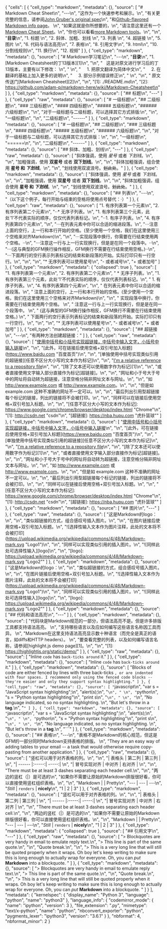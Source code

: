 {
 "cells": [
  {
   "cell_type": "markdown",
   "metadata": {},
   "source": [
    "# Markdown Cheat Sheet\n",
    "---\n",
    "这作为一个快速参考和展示。\n",
    "有关更完整的信息，请参阅[John Gruber's original spec](https://daringfireball.net/projects/markdown/)\n",
    "和[Github-flavored Markdown info page](https://help.github.com/categories/writing-on-github/)。  \n",
    "如果这就是你所想要的，\n",
    "请注意这里还有一个[Markdown Cheat Sheet](https://github.com/adam-p/markdown-here/wiki/Markdown-Here-Cheatsheet)。\n",
    "你也可以看看[more Markdown tools](https://github.com/adam-p/markdown-here/wiki/Other-Markdown-Tools)。\n",
    "\n",
    "**目录**\n",
    "1. 标题  \n",
    "2. 斜体、加粗、划线  \n",
    "3. 列表  \n",
    "4. 超链接  \n",
    "5. 图片  \n",
    "6. 代码与语法高亮\n",
    "7. 表格\n",
    "8. 引用文字\n",
    "9. html\n",
    "10. 分割线规则\n",
    "11. 换行\n",
    "12. 视频"
   ]
  },
  {
   "cell_type": "markdown",
   "metadata": {},
   "source": [
    "# Markdown学习笔记\n",
    "---\n",
    "**目录**\n",
    "1. [Markdown Cheatsheet的丁13版本][1]\n",
    "\n",
    "   这是对原文进行学习后的丁13版本，主要有以下修改：  \n",
    "   \n",
    "     1. 把原文翻译为简体中文\n",
    "     2. 在翻译的基础上加入更多的说明\n",
    "     3. 部分示例错误修正\n",
    "     \n",
    "\n",
    "  原文传送门[Markdown Cheatsheet][2]\n",
    "\n",
    "[1]: ./README.md\n",
    "[2]: https://github.com/adam-p/markdown-here/wiki/Markdown-Cheatsheet\n"
   ]
  },
  {
   "cell_type": "markdown",
   "metadata": {},
   "source": [
    "## 标题\n",
    "---"
   ]
  },
  {
   "cell_type": "raw",
   "metadata": {},
   "source": [
    "# 一级标题\n",
    "## 二级标题\n",
    "### 三级标题\n",
    "#### 四级标题\n",
    "##### 五级标题\n",
    "###### 六级标题\n",
    "\n",
    "对于一级标题与二级标题，可以选择其它方式排版:\n",
    "\n",
    "一级标题\n",
    "\n",
    "二级标题\n",
    "------"
   ]
  },
  {
   "cell_type": "markdown",
   "metadata": {},
   "source": [
    "# 一级标题\n",
    "## 二级标题\n",
    "### 三级标题\n",
    "#### 四级标题\n",
    "##### 五级标题\n",
    "###### 六级标题\n",
    "\n",
    "对于一级标题与二级标题，可以选择其它方式排版：\n",
    "\n",
    "一级标题\n",
    "======\n",
    "\n",
    "二级标题\n",
    "------"
   ]
  },
  {
   "cell_type": "markdown",
   "metadata": {},
   "source": [
    "## 斜体、加粗、划线\n",
    "---"
   ]
  },
  {
   "cell_type": "raw",
   "metadata": {},
   "source": [
    "斜体强调，使用 *星号* 或者 _下划线_。\n",
    "\n",
    "加粗强调，使用 **双星号** 或者 __双下划线__。\n",
    "\n",
    "斜体加粗强调，组合使用 **星号 和 _下划线_**。\n",
    "\n",
    "划线使用双波浪号。~~划此处~~。"
   ]
  },
  {
   "cell_type": "markdown",
   "metadata": {},
   "source": [
    "斜体强调，使用 *星号* 或者 _下划线_。\n",
    "\n",
    "加粗强调，使用 **双星号** 或者 __双下划线__。\n",
    "\n",
    "斜体加粗强调，组合使用 **星号 和 _下划线_**。\n",
    "\n",
    "划线使用双波浪号。~~划此处~~。"
   ]
  },
  {
   "cell_type": "markdown",
   "metadata": {},
   "source": [
    "## 列表\n",
    "---\n",
    "（以下这个例子，每行开始与结束的空格将使用点号替代：·）"
   ]
  },
  {
   "cell_type": "raw",
   "metadata": {},
   "source": [
    "1. 有序列表第一个元素\n",
    "2. 有序列表第二个元素\n",
    "⋅⋅* 无序子列表。\n",
    "1. 有序列表第三个元素，此处'1'不代表实际的顺序，仅仅代表列表标记。\n",
    "⋅⋅1. 有序子列表。\n",
    "4. 有序列表第四个元素\n",
    "\n",
    "⋅⋅⋅在列表元素中你可以合适的缩进段落。\n",
    "⋅⋅⋅注意上面的空行，上一行和本行开始的空格。(至少使用一个空格，我们在这里使用三个空格来对齐Markdown)\n",
    "\n",
    "⋅⋅⋅实现段落中换行，你需要在行结束使用两个空格。⋅⋅\n",
    "⋅⋅⋅注意这一行与上一行实现换行，但是是在同一个段落中。⋅⋅\n",
    "⋅⋅⋅(这与典型的GFM换行操作相反，GFM换行不需要在行结束使用空格。)⋅⋅\n",
    "⋅⋅⋅下面两行的空行表示列表标记的结束和新段落的开始。实际打印只有一行空行。\n",
    "\n",
    "\n",
    "* 无序列表可以使用星号\n",
    "- 或者减号\n",
    "+ 或者加号"
   ]
  },
  {
   "cell_type": "markdown",
   "metadata": {
    "collapsed": true
   },
   "source": [
    "1. 有序列表第一个元素\n",
    "2. 有序列表第二个元素\n",
    "  * 无序子列表。\n",
    "1. 有序列表第三个元素，此处'1'不代表实际的顺序，仅仅代表列表标记。\n",
    "  1. 有序子列表。\n",
    "4. 有序列表第四个元素\n",
    "\n",
    "   在列表元素中你可以合适的缩进段落。\n",
    "   注意上面的空行，上一行和本行开始的空格。(至少使用一个空格，我们在这里使用三个空格来对齐Markdown)\n",
    "\n",
    "   实现段落中换行，你需要在行结束使用两个空格。  \n",
    "   注意这一行与上一行实现换行，但是是在同一个段落中。  \n",
    "   (这与典型的GFM换行操作相反，GFM换行不需要在行结束使用空格。)  \n",
    "   下面两行的空行表示列表标记的结束和新段落的开始。实际打印只有一行空行。\n",
    "\n",
    "\n",
    "* 无序列表可以使用星号\n",
    "- 或者减号\n",
    "+ 或者加号"
   ]
  },
  {
   "cell_type": "markdown",
   "metadata": {},
   "source": [
    "## 超链接\n",
    "---\n",
    "有两种方法创建超链接："
   ]
  },
  {
   "cell_type": "raw",
   "metadata": {},
   "source": [
    "[使用中括号和小括号实现超链接，中括号中输入文字，小括号中输入链接](https://www.baidu.com)\n",
    "\n",
    "[此外，可在链接后使用空格+双引号加入标题](https://www.baidu.com \"百度首页\")\n",
    "\n",
    "[单独使用中括号实现类似引用的超链接][任意不区分大小写的文本作为标记]\n",
    "\n",
    "[I'm a relative reference to a repository file](../blob/master/LICENSE)\n",
    "\n",
    "[除了文本还可以使用数字作为标记][1]\n",
    "\n",
    "或者直接使用文字输入部分直接作为标记[超链接]。\n",
    "\n",
    "网址和小于号大于号中的网址将自动转为超链接，注意空格分隔非网址文本与网址。\n",
    "\n",
    "如 http://www.example.com 或 <http://www.example.com>。\n",
    "\n",
    "但是如 example.com 这种不准确的网址不一定可以。\n",
    "\n",
    "最后列出引用型超链接每个标记的链接，列出的链接将不会被打印。\n",
    "\n",
    "同样可以在链接后使用空格+双引号加入标题。\n",
    "\n",
    "[任意不区分大小写的文本作为标记]: https://www.google.com/chrome/browser/desktop/index.html \"Chrome\"\n",
    "[1]: http://csdn.net \"csdn\"\n",
    "[超链接]: https://nba.hupu.com \"虎扑篮球\""
   ]
  },
  {
   "cell_type": "markdown",
   "metadata": {},
   "source": [
    "[使用中括号和小括号实现超链接，中括号中输入文字，小括号中输入链接](https://www.baidu.com)\n",
    "\n",
    "[此外，可在链接后使用空格+双引号加入标题](https://www.baidu.com \"百度首页\")\n",
    "\n",
    "[单独使用中括号实现类似引用的超链接][任意不区分大小写的文本作为标记]\n",
    "\n",
    "[I'm a relative reference to a repository file](../blob/master/LICENSE)\n",
    "\n",
    "[除了文本还可以使用数字作为标记][1]\n",
    "\n",
    "或者直接使用文字输入部分直接作为标记[超链接]。\n",
    "\n",
    "网址和小于号大于号中的网址将自动转为超链接，注意空格分隔非网址文本与网址。\n",
    "\n",
    "如 http://www.example.com 或 <http://www.example.com>。\n",
    "\n",
    "但是如 example.com 这种不准确的网址不一定可以。\n",
    "\n",
    "最后列出引用型超链接每个标记的链接，列出的链接将不会被打印。\n",
    "\n",
    "同样可以在链接后使用空格+双引号加入标题。\n",
    "\n",
    "[任意不区分大小写的文本作为标记]: https://www.google.com/chrome/browser/desktop/index.html \"Chrome\"\n",
    "[1]: http://csdn.net \"csdn\"\n",
    "[超链接]: https://nba.hupu.com \"虎扑篮球\""
   ]
  },
  {
   "cell_type": "markdown",
   "metadata": {},
   "source": [
    "## 图片\n",
    "---"
   ]
  },
  {
   "cell_type": "raw",
   "metadata": {},
   "source": [
    "这是Markdown的logo：\n",
    "\n",
    "类似超链接的方式，组合感叹号插入图片。\n",
    "\n",
    "在图片链接后使用空格+双引号加入标题。\n",
    "![选择性输入文本作为图片注释，此处的文本将不会被打印](https://upload.wikimedia.org/wikipedia/commons/4/48/Markdown-mark.svg \"Logo1\")\n",
    "\n",
    "同样可以实现类似引用的插入图片。\n",
    "![同样此处可选择性输入][logo]\n",
    "\n",
    "[logo]: https://upload.wikimedia.org/wikipedia/commons/4/48/Markdown-mark.svg \"Logo2\""
   ]
  },
  {
   "cell_type": "markdown",
   "metadata": {},
   "source": [
    "这是Markdown的logo：\n",
    "\n",
    "类似超链接的方式，组合感叹号插入图片。\n",
    "\n",
    "在图片链接后使用空格+双引号加入标题。\n",
    "![选择性输入文本作为图片注释，此处的文本将不会被打印](https://upload.wikimedia.org/wikipedia/commons/4/48/Markdown-mark.svg \"Logo1\")\n",
    "\n",
    "同样可以实现类似引用的插入图片。\n",
    "![同样此处可选择性输入][logo]\n",
    "\n",
    "[logo]: https://upload.wikimedia.org/wikipedia/commons/4/48/Markdown-mark.svg \"Logo2\""
   ]
  },
  {
   "cell_type": "markdown",
   "metadata": {},
   "source": [
    "## 代码和语法高亮\n",
    "---"
   ]
  },
  {
   "cell_type": "markdown",
   "metadata": {},
   "source": [
    "代码块是Markdown规范的一部分，但语法高亮不是。但是许多排版工具都支持语法高亮。  \n",
    "支持哪些语言以及应如何编写这些语言名称因工具而异。  \n",
    "Markdown在这里支持语法高亮显示数十种语言（而完全是真正的语言，如diffs和HTTP headers）。  \n",
    "要查看完整的列表，以及如何编写语言名称，请参阅[highlight.js demo page][1]。\n",
    "\n",
    "[1]: https://highlightjs.org/static/demo/"
   ]
  },
  {
   "cell_type": "raw",
   "metadata": {},
   "source": [
    "Inline `code` has `back-ticks around` it."
   ]
  },
  {
   "cell_type": "markdown",
   "metadata": {},
   "source": [
    "Inline `code` has `back-ticks around` it."
   ]
  },
  {
   "cell_type": "markdown",
   "metadata": {},
   "source": [
    "Blocks of code are either fenced by lines with three back-ticks ```, or are indented with four spaces. I recommend only using the fenced code blocks -- they're easier and only they support syntax highlighting."
   ]
  },
  {
   "cell_type": "raw",
   "metadata": {},
   "source": [
    "```javascript\n",
    "var s = \"JavaScript syntax highlighting\";\n",
    "alert(s);\n",
    "```\n",
    " \n",
    "```python\n",
    "s = \"Python syntax highlighting\"\n",
    "print s\n",
    "```\n",
    " \n",
    "```\n",
    "No language indicated, so no syntax highlighting. \n",
    "But let's throw in a <b>tag</b>.\n",
    "```"
   ]
  },
  {
   "cell_type": "markdown",
   "metadata": {},
   "source": [
    "```javascript\n",
    "var s = \"JavaScript syntax highlighting\";\n",
    "alert(s);\n",
    "```\n",
    " \n",
    "```python\n",
    "s = \"Python syntax highlighting\"\n",
    "print s\n",
    "```\n",
    " \n",
    "```\n",
    "No language indicated, so no syntax highlighting. \n",
    "But let's throw in a <b>tag</b>.\n",
    "```"
   ]
  },
  {
   "cell_type": "markdown",
   "metadata": {},
   "source": [
    "## 表格\n",
    "---\n",
    "表格不是Markdown的核心规范，但这是GFM的一部分同时Markdown支持表格的排版。  \n",
    "They are an easy way of adding tables to your email -- a task that would otherwise require copy-pasting from another application."
   ]
  },
  {
   "cell_type": "raw",
   "metadata": {},
   "source": [
    "竖杠可以用于对齐表格的列。\n",
    "\n",
    "| 表格头      | 第二列 | 第三列 |  \n",
    "| ------     |:-----:| -----:|  \n",
    "| 冒号实现对齐 | 中对齐 | 右对齐 |  \n",
    "\n",
    "There must be at least 3 dashes separating each header cell.\n",
    "\n",
    "两边的竖杠（|）是可选的\n",
    "如果你不需要让原始的Markdown排版很好看，你可以直接使用竖杠组织表格。\n",
    "\n",
    "Markdown |  | Pretty\n",
    "--- | --- | ---\n",
    "*Still* | `renders` | **nicely**\n",
    "1 | 2 | 3"
   ]
  },
  {
   "cell_type": "markdown",
   "metadata": {},
   "source": [
    "竖杠可以用于对齐表格的列。\n",
    "\n",
    "| 表格头      | 第二列 | 第三列 |  \n",
    "| ------     |:-----:| -----:|  \n",
    "| 冒号实现对齐 | 中对齐 | 右对齐 |  \n",
    "\n",
    "There must be at least 3 dashes separating each header cell.\n",
    "\n",
    "两边的竖杠（|）是可选的\n",
    "如果你不需要让原始的Markdown排版很好看，你可以直接使用竖杠组织表格。\n",
    "\n",
    "Markdown |  | Pretty\n",
    "--- | --- | ---\n",
    "*Still* | `renders` | **nicely**\n",
    "1 | 2 | 3"
   ]
  },
  {
   "cell_type": "markdown",
   "metadata": {
    "collapsed": true
   },
   "source": [
    "## 引用文字\n",
    "---"
   ]
  },
  {
   "cell_type": "raw",
   "metadata": {},
   "source": [
    "> Blockquotes are very handy in email to emulate reply text.\n",
    "> This line is part of the same quote.\n",
    "\n",
    "Quote break.\n",
    "\n",
    "> This is a very long line that will still be quoted properly when it wraps. Oh boy let's keep writing to make sure this is long enough to actually wrap for everyone. Oh, you can *put* **Markdown** into a blockquote. "
   ]
  },
  {
   "cell_type": "markdown",
   "metadata": {},
   "source": [
    "> Blockquotes are very handy in email to emulate reply text.\n",
    "> This line is part of the same quote.\n",
    "\n",
    "Quote break.\n",
    "\n",
    "> This is a very long line that will still be quoted properly when it wraps. Oh boy let's keep writing to make sure this is long enough to actually wrap for everyone. Oh, you can *put* **Markdown** into a blockquote. "
   ]
  }
 ],
 "metadata": {
  "kernelspec": {
   "display_name": "Python 3",
   "language": "python",
   "name": "python3"
  },
  "language_info": {
   "codemirror_mode": {
    "name": "ipython",
    "version": 3
   },
   "file_extension": ".py",
   "mimetype": "text/x-python",
   "name": "python",
   "nbconvert_exporter": "python",
   "pygments_lexer": "ipython3",
   "version": "3.6.1"
  }
 },
 "nbformat": 4,
 "nbformat_minor": 2
}
